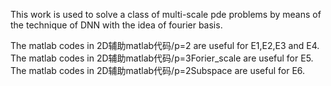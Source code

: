 This work is used to solve a class of multi-scale pde problems by means of the technique of DNN with the idea of fourier basis.

The matlab codes in 2D辅助matlab代码/p=2 are useful for E1,E2,E3 and E4.
The matlab codes in 2D辅助matlab代码/p=3Forier_scale are useful for E5.
The matlab codes in 2D辅助matlab代码/p=2Subspace are useful for E6.
